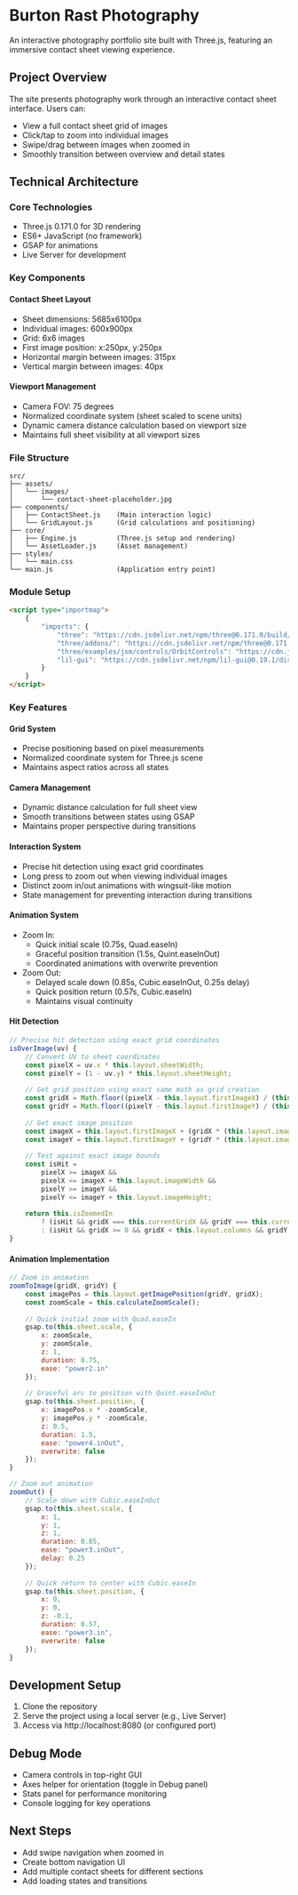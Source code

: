 # Burton Rast Photography

An interactive photography portfolio site built with Three.js, featuring an immersive contact sheet viewing experience.

## Project Overview

The site presents photography work through an interactive contact sheet interface. Users can:

- View a full contact sheet grid of images
- Click/tap to zoom into individual images
- Swipe/drag between images when zoomed in
- Smoothly transition between overview and detail states

## Technical Architecture

### Core Technologies
- Three.js 0.171.0 for 3D rendering
- ES6+ JavaScript (no framework)
- GSAP for animations
- Live Server for development

### Key Components

#### Contact Sheet Layout
- Sheet dimensions: 5685x6100px
- Individual images: 600x900px
- Grid: 6x6 images
- First image position: x:250px, y:250px
- Horizontal margin between images: 315px
- Vertical margin between images: 40px

#### Viewport Management
- Camera FOV: 75 degrees
- Normalized coordinate system (sheet scaled to scene units)
- Dynamic camera distance calculation based on viewport size
- Maintains full sheet visibility at all viewport sizes

### File Structure
```
src/
├── assets/
│   └── images/
│       └── contact-sheet-placeholder.jpg
├── components/
│   ├── ContactSheet.js    (Main interaction logic)
│   └── GridLayout.js      (Grid calculations and positioning)
├── core/
│   ├── Engine.js          (Three.js setup and rendering)
│   └── AssetLoader.js     (Asset management)
├── styles/
│   └── main.css
└── main.js                (Application entry point)
```

### Module Setup
```html
<script type="importmap">
    {
        "imports": {
            "three": "https://cdn.jsdelivr.net/npm/three@0.171.0/build/three.module.js",
            "three/addons/": "https://cdn.jsdelivr.net/npm/three@0.171.0/examples/jsm/",
            "three/examples/jsm/controls/OrbitControls": "https://cdn.jsdelivr.net/npm/three@0.171.0/examples/jsm/controls/OrbitControls.js",
            "lil-gui": "https://cdn.jsdelivr.net/npm/lil-gui@0.19.1/dist/lil-gui.esm.js"
        }
    }
</script>
```

### Key Features

#### Grid System
- Precise positioning based on pixel measurements
- Normalized coordinate system for Three.js scene
- Maintains aspect ratios across all states

#### Camera Management
- Dynamic distance calculation for full sheet view
- Smooth transitions between states using GSAP
- Maintains proper perspective during transitions

#### Interaction System
- Precise hit detection using exact grid coordinates
- Long press to zoom out when viewing individual images
- Distinct zoom in/out animations with wingsuit-like motion
- State management for preventing interaction during transitions

#### Animation System
- Zoom In:
  - Quick initial scale (0.75s, Quad.easeIn)
  - Graceful position transition (1.5s, Quint.easeInOut)
  - Coordinated animations with overwrite prevention
- Zoom Out:
  - Delayed scale down (0.85s, Cubic.easeInOut, 0.25s delay)
  - Quick position return (0.57s, Cubic.easeIn)
  - Maintains visual continuity

#### Hit Detection
```javascript
// Precise hit detection using exact grid coordinates
isOverImage(uv) {
    // Convert UV to sheet coordinates
    const pixelX = uv.x * this.layout.sheetWidth;
    const pixelY = (1 - uv.y) * this.layout.sheetHeight;
    
    // Get grid position using exact same math as grid creation
    const gridX = Math.floor((pixelX - this.layout.firstImageX) / (this.layout.imageWidth + this.layout.horizontalMargin));
    const gridY = Math.floor((pixelY - this.layout.firstImageY) / (this.layout.imageHeight + this.layout.verticalMargin));
    
    // Get exact image position
    const imageX = this.layout.firstImageX + (gridX * (this.layout.imageWidth + this.layout.horizontalMargin));
    const imageY = this.layout.firstImageY + (gridY * (this.layout.imageHeight + this.layout.verticalMargin));
    
    // Test against exact image bounds
    const isHit = 
        pixelX >= imageX && 
        pixelX <= imageX + this.layout.imageWidth &&
        pixelY >= imageY && 
        pixelY <= imageY + this.layout.imageHeight;
        
    return this.isZoomedIn 
        ? (isHit && gridX === this.currentGridX && gridY === this.currentGridY)
        : (isHit && gridX >= 0 && gridX < this.layout.columns && gridY >= 0 && gridY < this.layout.rows);
}
```

#### Animation Implementation
```javascript
// Zoom in animation
zoomToImage(gridX, gridY) {
    const imagePos = this.layout.getImagePosition(gridY, gridX);
    const zoomScale = this.calculateZoomScale();
    
    // Quick initial zoom with Quad.easeIn
    gsap.to(this.sheet.scale, {
        x: zoomScale,
        y: zoomScale,
        z: 1,
        duration: 0.75,
        ease: "power2.in"
    });
    
    // Graceful arc to position with Quint.easeInOut
    gsap.to(this.sheet.position, {
        x: imagePos.x * -zoomScale,
        y: imagePos.y * -zoomScale,
        z: 0.5,
        duration: 1.5,
        ease: "power4.inOut",
        overwrite: false
    });
}

// Zoom out animation
zoomOut() {
    // Scale down with Cubic.easeInOut
    gsap.to(this.sheet.scale, {
        x: 1,
        y: 1,
        z: 1,
        duration: 0.85,
        ease: "power3.inOut",
        delay: 0.25
    });
    
    // Quick return to center with Cubic.easeIn
    gsap.to(this.sheet.position, {
        x: 0,
        y: 0,
        z: -0.1,
        duration: 0.57,
        ease: "power3.in",
        overwrite: false
    });
}
```

## Development Setup

1. Clone the repository
2. Serve the project using a local server (e.g., Live Server)
3. Access via http://localhost:8080 (or configured port)

## Debug Mode
- Camera controls in top-right GUI
- Axes helper for orientation (toggle in Debug panel)
- Stats panel for performance monitoring
- Console logging for key operations

## Next Steps
- Add swipe navigation when zoomed in
- Create bottom navigation UI
- Add multiple contact sheets for different sections
- Add loading states and transitions 